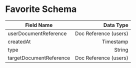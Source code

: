 # Favorite Schema

| Field Name | Data Type |
|------------|----------:|
| userDocumentReference | Doc Reference (users) |
| createdAt | Timestamp |
| type | String |
| targetDocumentReference | Doc Reference (users) |
